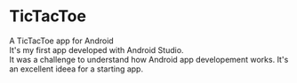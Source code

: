 # TicTacToe
A TicTacToe app for Android</br>
It's my first app developed with Android Studio.</br> It was a challenge to understand how Android app developement works. It's an excellent ideea for a starting app.
